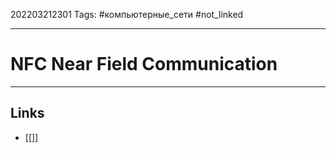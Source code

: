 202203212301
Tags: #компьютерные_сети #not_linked

---

# NFC Near Field Communication


---
## Links

-  [[]]
